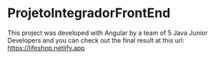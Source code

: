 # ProjetoIntegradorFrontEnd

This project was developed with Angular by a team of 5 Java Junior Developers and you can check out the final result at this url: https://lifeshop.netlify.app
